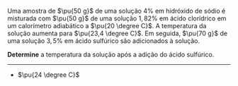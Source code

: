 Uma amostra de $\pu{50 g}$ de uma solução $4\%$ em hidróxido de sódio é misturada com $\pu{50 g}$ de uma solução $1,82\%$ em ácido clorídrico em um calorímetro adiabático a $\pu{20 \degree C}$. A temperatura da solução aumenta para $\pu{23,4 \degree C}$. Em seguida, $\pu{70 g}$ de uma solução $3,5\%$ em ácido sulfúrico são adicionados à solução.

**Determine** a temperatura da solução após a adição do ácido sulfúrico.

---

- $\pu{24 \degree C}$